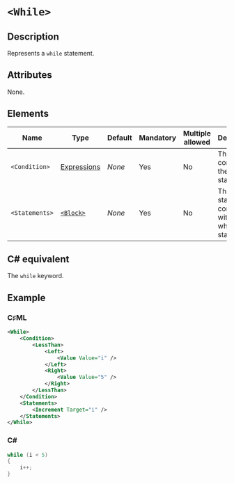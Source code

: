 # `<While>`

## Description

Represents a `while` statement.

## Attributes

None.

## Elements

| Name | Type | Default | Mandatory | Multiple allowed | Description |
|---|---|---|---|---|---|
| `<Condition>` | [Expressions](../types/expressions.md) | *None* | Yes | No | The condition of the while-statement. |
| `<Statements>` | [`<Block>`](./block.md) | *None* | Yes | No | The statements contained within the while-statement. |

## C# equivalent

The `while` keyword.

## Example

### C♯ML

```xml
<While>
    <Condition>
        <LessThan>
            <Left>
                <Value Value="i" />
            </Left>
            <Right>
                <Value Value="5" />
            </Right>
        </LessThan>
    </Condition>
    <Statements>
        <Increment Target="i" />
    </Statements>
</While>
```

### C#

```csharp
while (i < 5)
{
    i++;
}
```
